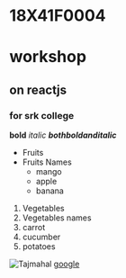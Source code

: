 # 18X41F0004
# workshop
## on reactjs
### for srk college
**bold**
*italic*
***bothboldanditalic***

* Fruits
* Fruits Names
  * mango
  * apple
  * banana
1. Vegetables
2. Vegetables names
 1. carrot
 2. cucumber
 3. potatoes

![Tajmahal](https://lp-cms-production.imgix.net/2020-11/GettyRF_494057771.jpg)
[google](https://www.google.com/)

 
  
